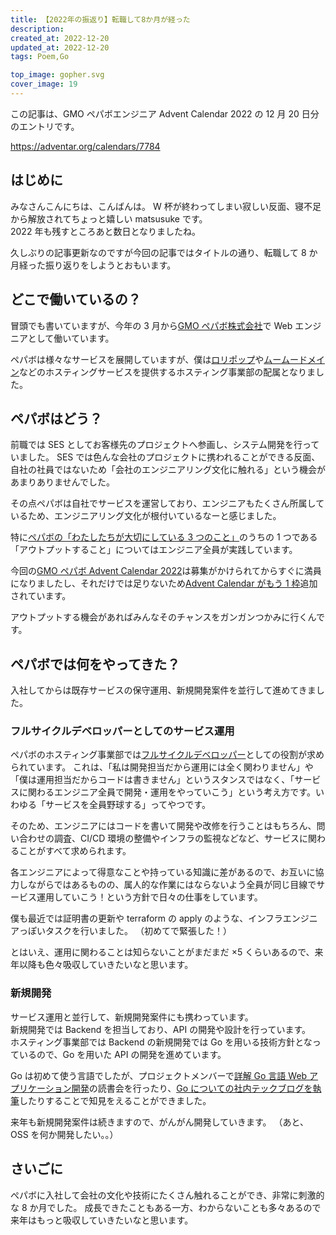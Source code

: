```yaml
---
title: 【2022年の振返り】転職して8か月が経った
description:
created_at: 2022-12-20
updated_at: 2022-12-20
tags: Poem,Go

top_image: gopher.svg
cover_image: 19
---
```


この記事は、GMO ペパボエンジニア Advent Calendar 2022 の 12 月 20 日分のエントリです。

https://adventar.org/calendars/7784

## はじめに

みなさんこんにちは、こんばんは。
W 杯が終わってしまい寂しい反面、寝不足から解放されてちょっと嬉しい matsusuke です。  
2022 年も残すところあと数日となりましたね。

久しぶりの記事更新なのですが今回の記事ではタイトルの通り、転職して 8 か月経った振り返りをしようとおもいます。

## どこで働いているの？

冒頭でも書いていますが、今年の 3 月から[GMO ペパボ株式会社](https://pepabo.com/)で Web エンジニアとして働いています。

ペパボは様々なサービスを展開していますが、僕は[ロリポップ](https://lolipop.jp/)や[ムームードメイン](https://muumuu-domain.com/)などのホスティングサービスを提供するホスティング事業部の配属となりました。

## ペパボはどう？

前職では SES としてお客様先のプロジェクトへ参画し、システム開発を行っていました。
SES では色んな会社のプロジェクトに携われることができる反面、自社の社員ではないため「会社のエンジニアリング文化に触れる」という機会があまりありませんでした。

その点ペパボは自社でサービスを運営しており、エンジニアもたくさん所属しているため、エンジニアリング文化が根付いているなーと感じました。

特に[ペパボの「わたしたちが大切にしている 3 つのこと」](https://recruit.pepabo.com/info/important/)のうちの 1 つである「アウトプットすること」についてはエンジニア全員が実践しています。

今回の[GMO ペパボ Advent Calendar 2022](https://adventar.org/calendars/7784)は募集がかけられてからすぐに満員になりましたし、それだけでは足りないため[Advent Calendar がもう 1 枠](https://adventar.org/calendars/7722)追加されています。

アウトプットする機会があればみんなそのチャンスをガンガンつかみに行くんです。

## ペパボでは何をやってきた？

入社してからは既存サービスの保守運用、新規開発案件を並行して進めてきました。

### フルサイクルデベロッパーとしてのサービス運用

ペパボのホスティング事業部では[フルサイクルデベロッパー](https://tech.pepabo.com/2021/07/28/hiring-for-hosting/)としての役割が求められています。
これは、「私は開発担当だから運用には全く関わりません」や「僕は運用担当だからコードは書きません」というスタンスではなく、「サービスに関わるエンジニア全員で開発・運用をやっていこう」という考え方です。いわゆる「サービスを全員野球する」ってやつです。

そのため、エンジニアにはコードを書いて開発や改修を行うことはもちろん、問い合わせの調査、CI/CD 環境の整備やインフラの監視などなど、サービスに関わることがすべて求められます。

各エンジニアによって得意なことや持っている知識に差があるので、お互いに協力しながらではあるものの、属人的な作業にはならないよう全員が同じ目線でサービス運用していこう！という方針で日々の仕事をしています。

僕も最近では証明書の更新や terraform の apply のような、インフラエンジニアっぽいタスクを行いました。
（初めてで緊張した！）

とはいえ、運用に関わることは知らないことがまだまだ ×5 くらいあるので、来年以降も色々吸収していきたいなと思います。

### 新規開発

サービス運用と並行して、新規開発案件にも携わっています。  
新規開発では Backend を担当しており、API の開発や設計を行っています。  
ホスティング事業部では Backend の新規開発では Go を用いる技術方針となっているので、Go を用いた API の開発を進めています。

Go は初めて使う言語でしたが、プロジェクトメンバーで[詳解 Go 言語 Web アプリケーション開発](https://www.amazon.co.jp/%E8%A9%B3%E8%A7%A3Go%E8%A8%80%E8%AA%9EWeb%E3%82%A2%E3%83%97%E3%83%AA%E3%82%B1%E3%83%BC%E3%82%B7%E3%83%A7%E3%83%B3%E9%96%8B%E7%99%BA-%E6%B8%85%E6%B0%B4-%E9%99%BD%E4%B8%80%E9%83%8E/dp/4863543727)の読書会を行ったり、[Go についての社内テックブログを執筆](https://tech.pepabo.com/2022/09/09/go-middleware/)したりすることで知見をえることができました。

来年も新規開発案件は続きますので、がんがん開発していきます。
（あと、OSS を何か開発したい。。）

## さいごに

ぺパボに入社して会社の文化や技術にたくさん触れることができ、非常に刺激的な 8 か月でした。
成長できたこともある一方、わからないことも多々あるので来年はもっと吸収していきたいなと思います。

